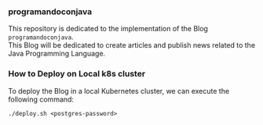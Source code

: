 ### programandoconjava
This repository is dedicated to the implementation of the Blog `programandoconjava`.<br>
This Blog will be dedicated to create articles and publish news related to the Java Programming Language.

### How to Deploy on Local k8s cluster
To deploy the Blog in a local Kubernetes cluster, we can execute the following command:

`./deploy.sh <postgres-password>`